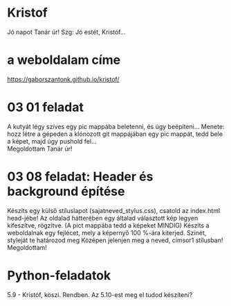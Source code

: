 # Kristof
Jó napot Tanár úr!
Szg: Jó estét, Kristóf... 

# a weboldalam címe
https://gaborszantonk.github.io/kristof/

# 03 01 feladat
A kutyát légy szíves egy pic mappába beletenni, és úgy beépíteni...
Menete: hozz létre a gépeden a klónozott git mappájában egy pic mappát, tedd bele a képet, majd úgy pushold fel...
<br> Megoldottam Tanár úr!
# 03 08 feladat: Header és background építése
Készíts egy külső stíluslapot (sajatneved_stylus.css), csatold az index.html head-jébe!
Az oldalad hátterében egy általad választott kép legyen kifeszítve, rögzítve. (A pict mappába tedd a képeket MINDIG)
Készíts a weboldalnak egy fejlécet, mely a képernyő 100 %-ára kiterjed. Színét, styleját te határozod meg Középen jelenjen meg a neved, címsor1 stílusban!<br>
Megoldottam!

 # Python-feladatok
 5.9 - Kristóf, köszi. Rendben. Az 5.10-est meg el tudod készíteni?